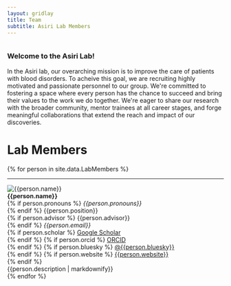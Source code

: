 ```yaml
---
layout: gridlay
title: Team
subtitle: Asiri Lab Members
---
```


<div class="clear"></div>

<div class="container" style="padding-top: 60px; margin-top: -60px;">
  <div class="jumbotron jumbotron-correct">
      <h3 style="text-align:left"> Welcome to the Asiri Lab!</h3>
      <p style="font-size:14px;margin-top:10px">
        In the Asiri lab, our overarching mission is to improve the care of patients with blood disorders. To acheive this goal, we are recruiting highly motivated and passionate personnel to our group. We're committed to fostering a space where every person has the chance to succeed and bring their values to the work we do together. We're eager to share our research with the broader community, mentor trainees at all career stages, and forge meaningful collaborations that extend the reach and impact of our discoveries.
      </p>
  </div>
</div>


# **Lab Members**
{% for person in site.data.LabMembers %}
<hr>
<!-- The paddingtop and margin-top edits allow anchors to link properly. -->
<div id = "{{person.name}}" class="row" style="padding-top: 60px; margin-top: -60px;">
    <div class="col-sm-3">
        <img class="img-responsive" src="{{person.image}}" {% if person.altimage %} onmouseover="this.src='{{person.altimage}}';" onmouseout="this.src='{{person.image}}';" {% endif %} alt="{{person.name}}"><br>
        <strong>{{person.name}}</strong> <br>
        {% if person.pronouns %}
           <em>{{person.pronouns}}</em> <br>
        {% endif %}
        {{person.position}} <br>
        {% if person.advisor %}
           {{person.advisor}}<br>
        {% endif %}
        <em>{{person.email}}</em> <br>
        {% if person.scholar %}
          <a href= "http://scholar.google.com/citations?user={{person.scholar}}"><span class="fa fa-graduation-cap" aria-hidden="true"></span> Google Scholar </a> <br>
        {% endif %}
        {% if person.orcid %}
          <a href= "https://orcid.org/{{person.orcid}}"><span class="fa fa-book" aria-hidden="true"></span> ORCID </a> <br>
        {% endif %}
        {% if person.bluesky %}
          <a href= "http://bsky.app/profile/{{person.bleusky}}"><span class="fab fa-bluesky" aria-hidden="true"></span> @{{person.bluesky}} </a> <br>
        {% endif %}
        {% if person.website %}
          <a href= "{{person.website}}"><span class="fa fa-rss" aria-hidden="true"></span> {{person.website}} </a> <br>
        {% endif %}
    </div>
    <div class="col-sm-8" style="text-align: justify">
        {{person.description | markdownify}}
    </div>
</div>
{% endfor %}

<!-- <hr>

### **Alumni**
<hr>
<table>
  <tr>
    <th>Name</th>
    <th>Years in Lab</th>
    <th>Position in Lab</th>
    <th>Subsequent Position</th>
  </tr>

  {% for alumni in site.data.Alumni %}

  <tr>
    <td>{{alumni.name}}</td>
    <td>{{alumni.years}}</td>
    <td>{{alumni.position}}</td>
    <td>{{alumni.nextPosition}}</td>
  </tr>

  {% endfor %}
</table>

### **Rotation Students**
<hr>
<table>
  <tr>
    <th>Name</th>
    <th>Program</th>
    <th>Year / Quarter</th>
    <th>Thesis Lab</th>
  </tr>

  {% for rotation in site.data.Rotation %}

  <tr>
    <td>{{rotation.name}}</td>
    <td>{{rotation.program}}</td>
    <td>{{rotation.quarter}}</td>
    <td>{{rotation.thesisLab}}</td>
  </tr>

  {% endfor %}
</table> -->